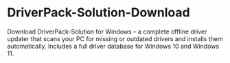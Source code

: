 # DriverPack-Solution-Download
Download DriverPack-Solution for Windows – a complete offline driver updater that scans your PC for missing or outdated drivers and installs them automatically. Includes a full driver database for Windows 10 and Windows 11.

